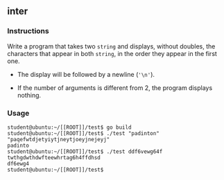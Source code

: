 ## inter

### Instructions

Write a program that takes two `string` and displays, without doubles, the characters that appear in both `string`, in the order they appear in the first one.

- The display will be followed by a newline (`'\n'`).

- If the number of arguments is different from 2, the program displays nothing.

### Usage

```console
student@ubuntu:~/[[ROOT]]/test$ go build
student@ubuntu:~/[[ROOT]]/test$ ./test "padinton" "paqefwtdjetyiytjneytjoeyjnejeyj"
padinto
student@ubuntu:~/[[ROOT]]/test$ ./test ddf6vewg64f  twthgdwthdwfteewhrtag6h4ffdhsd
df6ewg4
student@ubuntu:~/[[ROOT]]/test$
```
